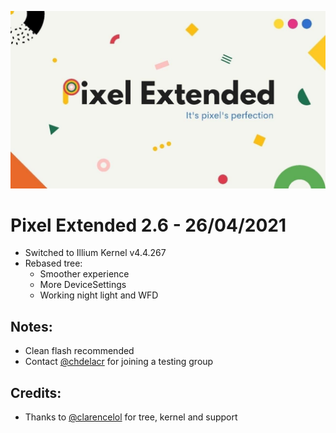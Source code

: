 ![Alt text](images/pex/pex.jpg)

# Pixel Extended 2.6 - 26/04/2021
- Switched to Illium Kernel v4.4.267
- Rebased tree:
    - Smoother experience
    - More DeviceSettings
    - Working night light and WFD

## Notes:
- Clean flash recommended
- Contact [@chdelacr](https://t.me/chdelacr) for joining a testing group

## Credits:
- Thanks to [@clarencelol](https://t.me/clarencelol) for tree, kernel and support